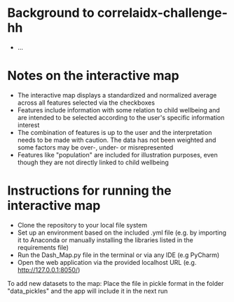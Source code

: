 # Background to correlaidx-challenge-hh

- ...

# Notes on the interactive map

- The interactive map displays a standardized and normalized average across all features selected via the checkboxes
- Features include information with some relation to child wellbeing and are intended to be selected according to the user's specific information interest
- The combination of features is up to the user and the interpretation needs to be made with caution. The data has not been weighted and some factors may be over-, under- or misrepresented
- Features like "population" are included for illustration purposes, even though they are not directly linked to child wellbeing

# Instructions for running the interactive map

- Clone the repository to your local file system
- Set up an environment based on the included .yml file (e.g. by importing it to Anaconda or manually installing the libraries listed in the requirements file)
- Run the Dash_Map.py file in the terminal or via any IDE (e.g PyCharm)
- Open the web application via the provided localhost URL (e.g. http://127.0.0.1:8050/)

To add new datasets to the map: Place the file in pickle format in the folder "data_pickles" and the app will include it in the next run
